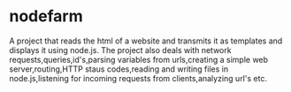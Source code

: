 # nodefarm
A project that reads the html of a website and transmits it as templates and displays it using node.js.
The project also deals with network requests,queries,id's,parsing variables from urls,creating a simple web server,routing,HTTP staus codes,reading and writing files in node.js,listening for incoming requests from clients,analyzing url's etc.
